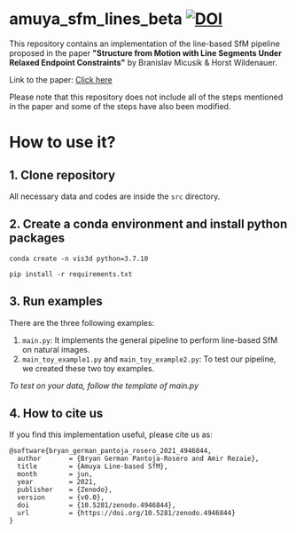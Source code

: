 # amuya_sfm_lines_beta [![DOI](https://zenodo.org/badge/376598498.svg)](https://zenodo.org/badge/latestdoi/376598498)
This repository contains an implementation of the line-based SfM pipeline proposed in the paper **"Structure from Motion with Line Segments Under Relaxed Endpoint Constraints"** by Branislav Micusik & Horst Wildenauer. 

Link to the paper: [Click here](https://ieeexplore.ieee.org/document/7035804)

Please note that this repository does not include all of the steps mentioned in the paper and some of the steps have also been modified. 

# How to use it?
## 1. Clone repository

All necessary data and codes are inside the ``src`` directory. 

## 2. Create a conda environment and install python packages

``conda create -n vis3d python=3.7.10``

``pip install -r requirements.txt``

## 3. Run examples

There are the three following examples:
  1. ``main.py``: It implements the general pipeline to perform line-based SfM on natural images. 
  2. ``main_toy_example1.py`` and ``main_toy_example2.py``: To test our pipeline, we created these two toy examples. 

*To test on your data, follow the template of main.py*

## 4. How to cite us

If you find this implementation useful, please cite us as:

```
@software{bryan_german_pantoja_rosero_2021_4946844,
  author       = {Bryan German Pantoja-Rosero and Amir Rezaie},
  title        = {Amuya Line-based SfM},
  month        = jun,
  year         = 2021,
  publisher    = {Zenodo},
  version      = {v0.0},
  doi          = {10.5281/zenodo.4946844},
  url          = {https://doi.org/10.5281/zenodo.4946844}
}
```
